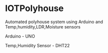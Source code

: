 # IOTPolyhouse
Automated polyhouse system using Arduino and Temp,humidity,LDR,Moisture sensors

Arduino - UNO

Temp,Humidity Sensor - DHT22

